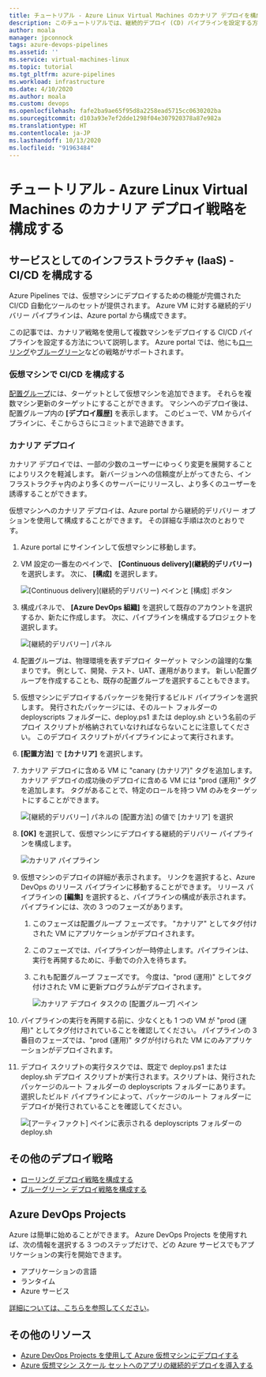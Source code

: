 ```yaml
---
title: チュートリアル - Azure Linux Virtual Machines のカナリア デプロイを構成する
description: このチュートリアルでは、継続的デプロイ (CD) パイプラインを設定する方法について説明します。 このパイプラインは、カナリア デプロイ戦略を使用して Azure Linux 仮想マシンのグループを更新します。
author: moala
manager: jpconnock
tags: azure-devops-pipelines
ms.assetid: ''
ms.service: virtual-machines-linux
ms.topic: tutorial
ms.tgt_pltfrm: azure-pipelines
ms.workload: infrastructure
ms.date: 4/10/2020
ms.author: moala
ms.custom: devops
ms.openlocfilehash: fafe2ba9ae65f95d8a2258ead5715cc0630202ba
ms.sourcegitcommit: d103a93e7ef2dde1298f04e307920378a87e982a
ms.translationtype: HT
ms.contentlocale: ja-JP
ms.lasthandoff: 10/13/2020
ms.locfileid: "91963484"
---
```

# <a name="tutorial---configure-the-canary-deployment-strategy-for-azure-linux-virtual-machines"></a>チュートリアル - Azure Linux Virtual Machines のカナリア デプロイ戦略を構成する

## <a name="infrastructure-as-a-service-iaas---configure-cicd"></a>サービスとしてのインフラストラクチャ (IaaS) - CI/CD を構成する

Azure Pipelines では、仮想マシンにデプロイするための機能が完備された CI/CD 自動化ツールのセットが提供されます。 Azure VM に対する継続的デリバリー パイプラインは、Azure portal から構成できます。

この記事では、カナリア戦略を使用して複数マシンをデプロイする CI/CD パイプラインを設定する方法について説明します。 Azure portal では、他にも[ローリング](./tutorial-devops-azure-pipelines-classic.md)や[ブルーグリーン](./tutorial-azure-devops-blue-green-strategy.md)などの戦略がサポートされます。

### <a name="configure-cicd-on-virtual-machines"></a>仮想マシンで CI/CD を構成する

[配置グループ](/azure/devops/pipelines/release/deployment-groups)には、ターゲットとして仮想マシンを追加できます。 それらを複数マシン更新のターゲットにすることができます。 マシンへのデプロイ後は、配置グループ内の **[デプロイ履歴]** を表示します。 このビューで、VM からパイプラインに、そこからさらにコミットまで追跡できます。

### <a name="canary-deployments"></a>カナリア デプロイ

カナリア デプロイでは、一部の少数のユーザーにゆっくり変更を展開することによりリスクを軽減します。 新バージョンへの信頼度が上がってきたら、インフラストラクチャ内のより多くのサーバーにリリースし、より多くのユーザーを誘導することができます。

仮想マシンへのカナリア デプロイは、Azure portal から継続的デリバリー オプションを使用して構成することができます。 その詳細な手順は次のとおりです。

1. Azure portal にサインインして仮想マシンに移動します。
1. VM 設定の一番左のペインで、 **[Continuous delivery]\(継続的デリバリー\)** を選択します。 次に、 **[構成]** を選択します。

   ![[Continuous delivery]\(継続的デリバリー\) ペインと [構成] ボタン](media/tutorial-devops-azure-pipelines-classic/azure-devops-configure.png)

1. 構成パネルで、 **[Azure DevOps 組織]** を選択して既存のアカウントを選択するか、新たに作成します。 次に、パイプラインを構成するプロジェクトを選択します。  

   ![[継続的デリバリー] パネル](media/tutorial-devops-azure-pipelines-classic/azure-devops-rolling.png)

1. 配置グループは、物理環境を表すデプロイ ターゲット マシンの論理的な集まりです。 例として、開発、テスト、UAT、運用があります。 新しい配置グループを作成することも、既存の配置グループを選択することもできます。
1. 仮想マシンにデプロイするパッケージを発行するビルド パイプラインを選択します。 発行されたパッケージには、そのルート フォルダーの deployscripts フォルダーに、deploy.ps1 または deploy.sh という名前のデプロイ スクリプトが格納されていなければならないことに注意してください。 このデプロイ スクリプトがパイプラインによって実行されます。
1. **[配置方法]** で **[カナリア]** を選択します。
1. カナリア デプロイに含める VM に "canary (カナリア)" タグを追加します。 カナリア デプロイの成功後のデプロイに含める VM には "prod (運用)" タグを追加します。 タグがあることで、特定のロールを持つ VM のみをターゲットにすることができます。

   ![[継続的デリバリー] パネルの [配置方法] の値で [カナリア] を選択](media/tutorial-devops-azure-pipelines-classic/azure-devops-configure-canary.png)

1. **[OK]** を選択して、仮想マシンにデプロイする継続的デリバリー パイプラインを構成します。

   ![カナリア パイプライン](media/tutorial-devops-azure-pipelines-classic/azure-devops-canary-pipeline.png)

1. 仮想マシンのデプロイの詳細が表示されます。 リンクを選択すると、Azure DevOps のリリース パイプラインに移動することができます。 リリース パイプラインの **[編集]** を選択すると、パイプラインの構成が表示されます。 パイプラインには、次の 3 つのフェーズがあります。

   1. このフェーズは配置グループ フェーズです。 "カナリア" としてタグ付けされた VM にアプリケーションがデプロイされます。
   1. このフェーズでは、パイプラインが一時停止します。パイプラインは、実行を再開するために、手動での介入を待ちます。
   1. これも配置グループ フェーズです。 今度は、"prod (運用)" としてタグ付けされた VM に更新プログラムがデプロイされます。

      ![カナリア デプロイ タスクの [配置グループ] ペイン](media/tutorial-devops-azure-pipelines-classic/azure-devops-canary-task.png)

1. パイプラインの実行を再開する前に、少なくとも 1 つの VM が "prod (運用)" としてタグ付けされていることを確認してください。 パイプラインの 3 番目のフェーズでは、"prod (運用)" タグが付けられた VM にのみアプリケーションがデプロイされます。

1. デプロイ スクリプトの実行タスクでは、既定で deploy.ps1 または deploy.sh デプロイ スクリプトが実行されます。スクリプトは、発行されたパッケージのルート フォルダーの deployscripts フォルダーにあります。 選択したビルド パイプラインによって、パッケージのルート フォルダーにデプロイが発行されていることを確認してください。

   ![[アーティファクト] ペインに表示される deployscripts フォルダーの deploy.sh](media/tutorial-deployment-strategy/package.png)

## <a name="other-deployment-strategies"></a>その他のデプロイ戦略
- [ローリング デプロイ戦略を構成する](./tutorial-devops-azure-pipelines-classic.md)
- [ブルーグリーン デプロイ戦略を構成する](./tutorial-azure-devops-blue-green-strategy.md)

## <a name="azure-devops-projects"></a>Azure DevOps Projects

Azure は簡単に始めることができます。 Azure DevOps Projects を使用すれば、次の情報を選択する 3 つのステップだけで、どの Azure サービスでもアプリケーションの実行を開始できます。

- アプリケーションの言語
- ランタイム
- Azure サービス

[詳細については、こちらを参照してください](https://azure.microsoft.com/features/devops-projects/)。

## <a name="additional-resources"></a>その他のリソース

- [Azure DevOps Projects を使用して Azure 仮想マシンにデプロイする](../../devops-project/azure-devops-project-vms.md)
- [Azure 仮想マシン スケール セットへのアプリの継続的デプロイを導入する](/azure/devops/pipelines/apps/cd/azure/deploy-azure-scaleset)